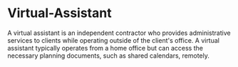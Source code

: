# Virtual-Assistant

A virtual assistant is an independent contractor who provides administrative services to clients while operating outside of the client's office. A virtual assistant typically operates from a home office but can access the necessary planning documents, such as shared calendars, remotely.

